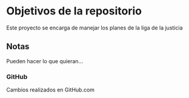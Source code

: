 # Objetivos de la repositorio

Este proyecto se encarga de manejar los planes de la liga de la justicia


## Notas
Pueden hacer lo que quieran...


 ### GitHub
 Cambios realizados en GitHub.com
